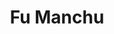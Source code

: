 ---
title: "Fu Manchu"
summary: "Dr. Fu Manchu is a supervillain who was introduced in a series of novels by the English author Sax Rohmer beginning shortly before World War I and continuing for another forty years. The character featured in cinema, television, radio, comic strips and comic books for over 90 years, and he has also become an archetype of the evil criminal genius and mad scientist, while lending his name to the Fu Manchu moustache."
image: "fu-manchu.jpg"
apple_music_artist_url: "https://music.apple.com/gb/artist/fu-manchu/3295575"
wikipedia_url: "https://en.wikipedia.org/wiki/Fu_Manchu"
---